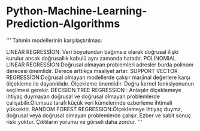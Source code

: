 
# Python-Machine-Learning-Prediction-Algorithms
'''
Tahmin modellerinin karşılaştırılması

LINEAR REGRESSİON: Veri boyutundan bağımsız olarak doğrusal ilişki kurulur ancak doğrusallık kabulü aynı zamanda hatadır.
POLINOMIAL LINEAR REGRESSİON:Doğrusal olmayan problemleri adresler burda polinom derecesi önemlidir. Derece arttıkça maaliyet artar.
SUPPORT VECTOR REGRESSİON:Doğrusal olmayan modellerde çalışır marjinal değerlere karşı ölçekleme ile dayanıklıdır. Ölçekleme önemlidir.
Doğru kernel fonksiyonunun seçilmesi gerekir.
DECISION TREE REGRESSION : Anlaşılır ölçeklemeye ihtiyaç duymayan doğrusal ve doğrusal olmayan problemlerde çalışabilir.Olumsuz tarafı küçük veri kümelerinde ezberleme ihtimali yüksektir.
RANDOM FOREST REGRESSION:Ölçeklemeye ihtiyaç duymz, doğrusal veya doğrusal olmayan problemlerde çalışır. Ezber ve sabit sonuç riski yoktur.
Çıktıların yorumu ve görseli daha zordur.
'''
